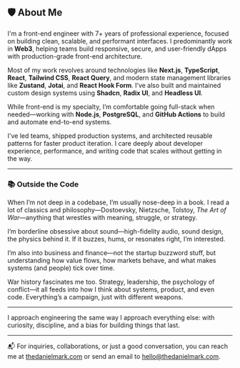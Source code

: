 ## 🛡️ About Me

I'm a front-end engineer with 7+ years of professional experience, focused on building clean, scalable, and performant interfaces. I predominantly work in **Web3**, helping teams build responsive, secure, and user-friendly dApps with production-grade front-end architecture.

Most of my work revolves around technologies like **Next.js**, **TypeScript**, **React**, **Tailwind CSS**, **React Query**, and modern state management libraries like **Zustand**, **Jotai**, and **React Hook Form**. I’ve also built and maintained custom design systems using **Shadcn**, **Radix UI**, and **Headless UI**.

While front-end is my specialty, I’m comfortable going full-stack when needed—working with **Node.js**, **PostgreSQL**, and **GitHub Actions** to build and automate end-to-end systems.

I've led teams, shipped production systems, and architected reusable patterns for faster product iteration. I care deeply about developer experience, performance, and writing code that scales without getting in the way.

---

### 📚 Outside the Code

When I’m not deep in a codebase, I’m usually nose-deep in a book. I read a lot of classics and philosophy—Dostoevsky, Nietzsche, Tolstoy, *The Art of War*—anything that wrestles with meaning, struggle, or strategy.

I’m borderline obsessive about sound—high-fidelity audio, sound design, the physics behind it. If it buzzes, hums, or resonates right, I’m interested.

I’m also into business and finance—not the startup buzzword stuff, but understanding how value flows, how markets behave, and what makes systems (and people) tick over time.

War history fascinates me too. Strategy, leadership, the psychology of conflict—it all feeds into how I think about systems, product, and even code. Everything’s a campaign, just with different weapons.

---

I approach engineering the same way I approach everything else: with curiosity, discipline, and a bias for building things that last.

---

📬 For inquiries, collaborations, or just a good conversation, you can reach me at [thedanielmark.com](https://thedanielmark.com) or send an email to [hello@thedanielmark.com](mailto:hello@thedanielmark.com).
